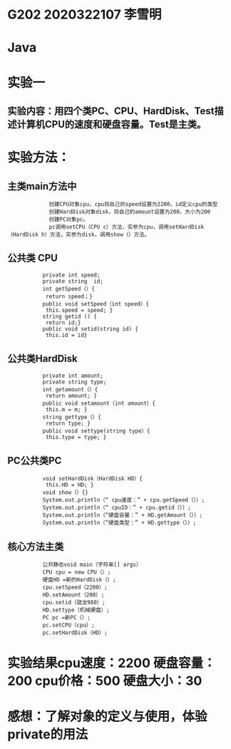 # G202 2020322107 李雪明 
# Java
# 实验一
## 实验内容：用四个类PC、CPU、HardDisk、Test描述计算机CPU的速度和硬盘容量。Test是主类。
# 实验方法：
## 主类main方法中
                 创建CPU对象cpu，cpu将自己的speed设置为2200，id定义cpu的类型
                 创建HardDisk对象disk，将自己的amount设置为200，大小为200
                 创建PC对象pc。
                 pc调用setCPU（CPU c）方法，实参为cpu，调用setHardDisk（HardDisk h）方法，实参为disk，调用show（）方法。
## 公共类 CPU 
               private int speed;
               private string  id;
               int getSpeed（）{
                return speed；} 
               public void setSpeed（int speed）{
                this.speed = speed; }
               string getid () {
                return id;} 
               public void setid(string id) {
                this.id = id}           
## 公共类HardDisk 
               private int amount; 
               private string type; 
               int getamount（）{
                return amount; } 
               public void setamount（int amount）{
                this.m = m; }
               string gettype（）{
                return type; } 
               public void settype(string type）{
                this.type = type; }
##  PC公共类PC 
               void setHardDisk（HardDisk HD）{
                this.HD = HD; } 
               void show（）{}
               System.out.println（“ cpu速度：” + cpu.getSpeed（））; 
               System.out.println（“ cpuID：” + cpu.getid（））; 
               System.out.println（“硬盘容量：” + HD.getAmount（））;
               System.out.println（“硬盘类型：” + HD.gettype（））;

## 核心方法主类
               公共静态void main（字符串[] args）
               CPU cpu = new CPU（）;
               硬盘HD =新的HardDisk（）;
               cpu.setSpeed（2200）;
               HD.setAmount（200）; 
               cpu.setid（骁龙980）; 
               HD.settype（机械硬盘）; 
               PC pc =新PC（）;
               pc.setCPU（cpu）;
               pc.setHardDisk（HD）; 
                                                      
# 实验结果cpu速度：2200  硬盘容量：200  cpu价格：500  硬盘大小：30   
# 感想：了解对象的定义与使用，体验private的用法
